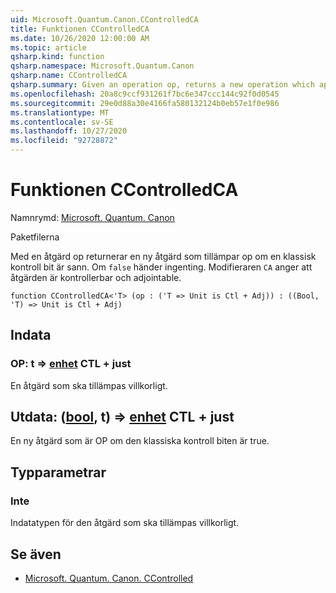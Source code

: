 ```yaml
---
uid: Microsoft.Quantum.Canon.CControlledCA
title: Funktionen CControlledCA
ms.date: 10/26/2020 12:00:00 AM
ms.topic: article
qsharp.kind: function
qsharp.namespace: Microsoft.Quantum.Canon
qsharp.name: CControlledCA
qsharp.summary: Given an operation op, returns a new operation which applies the op if a classical control bit is true. If `false`, nothing happens. The modifier `CA` indicates that the operation is controllable and adjointable.
ms.openlocfilehash: 20a8c9ccf931261f7bc6e347ccc144c92f0d0545
ms.sourcegitcommit: 29e0d88a30e4166fa580132124b0eb57e1f0e986
ms.translationtype: MT
ms.contentlocale: sv-SE
ms.lasthandoff: 10/27/2020
ms.locfileid: "92728872"
---
```

# <a name="ccontrolledca-function"></a>Funktionen CControlledCA

Namnrymd: [Microsoft. Quantum. Canon](xref:Microsoft.Quantum.Canon)

Paketfilerna [](https://nuget.org/packages/)


Med en åtgärd op returnerar en ny åtgärd som tillämpar op om en klassisk kontroll bit är sann. Om `false` händer ingenting.
Modifieraren `CA` anger att åtgärden är kontrollerbar och adjointable.

```qsharp
function CControlledCA<'T> (op : ('T => Unit is Ctl + Adj)) : ((Bool, 'T) => Unit is Ctl + Adj)
```


## <a name="input"></a>Indata

### <a name="op--t--unit-ctl--adj"></a>OP: t => [enhet](xref:microsoft.quantum.lang-ref.unit) CTL + just

En åtgärd som ska tillämpas villkorligt.



## <a name="output--boolt--unit-ctl--adj"></a>Utdata: ([bool](xref:microsoft.quantum.lang-ref.bool), t) => [enhet](xref:microsoft.quantum.lang-ref.unit) CTL + just

En ny åtgärd som är OP om den klassiska kontroll biten är true.

## <a name="type-parameters"></a>Typparametrar

### <a name="t"></a>Inte

Indatatypen för den åtgärd som ska tillämpas villkorligt.

## <a name="see-also"></a>Se även

- [Microsoft. Quantum. Canon. CControlled](xref:Microsoft.Quantum.Canon.CControlled)